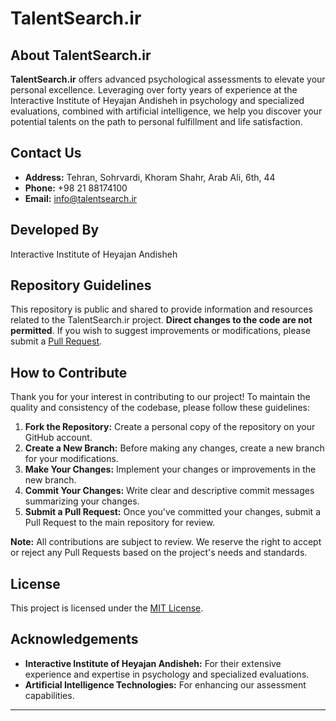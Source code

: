 # TalentSearch.ir

## About TalentSearch.ir

**TalentSearch.ir** offers advanced psychological assessments to elevate your personal excellence. Leveraging over forty years of experience at the Interactive Institute of Heyajan Andisheh in psychology and specialized evaluations, combined with artificial intelligence, we help you discover your potential talents on the path to personal fulfillment and life satisfaction.

## Contact Us

- **Address:** Tehran, Sohrvardi, Khoram Shahr, Arab Ali, 6th, 44
- **Phone:** +98 21 88174100
- **Email:** [info@talentsearch.ir](mailto:info@talentsearch.ir)

## Developed By

Interactive Institute of Heyajan Andisheh

## Repository Guidelines

This repository is public and shared to provide information and resources related to the TalentSearch.ir project. **Direct changes to the code are not permitted**. If you wish to suggest improvements or modifications, please submit a [Pull Request](https://github.com/your-username/talentsearch.ir/pulls).

## How to Contribute

Thank you for your interest in contributing to our project! To maintain the quality and consistency of the codebase, please follow these guidelines:

1. **Fork the Repository:** Create a personal copy of the repository on your GitHub account.
2. **Create a New Branch:** Before making any changes, create a new branch for your modifications.
3. **Make Your Changes:** Implement your changes or improvements in the new branch.
4. **Commit Your Changes:** Write clear and descriptive commit messages summarizing your changes.
5. **Submit a Pull Request:** Once you've committed your changes, submit a Pull Request to the main repository for review.

**Note:** All contributions are subject to review. We reserve the right to accept or reject any Pull Requests based on the project's needs and standards.

## License

This project is licensed under the [MIT License](LICENSE).

## Acknowledgements

- **Interactive Institute of Heyajan Andisheh:** For their extensive experience and expertise in psychology and specialized evaluations.
- **Artificial Intelligence Technologies:** For enhancing our assessment capabilities.

---


